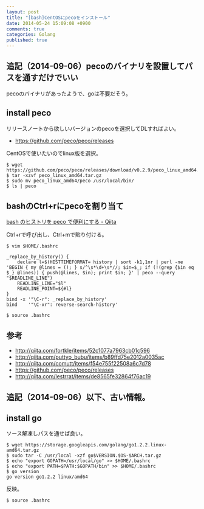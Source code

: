 ```yaml
---
layout: post
title: "[bash]CentOSにpecoをインストール"
date: 2014-05-24 15:09:08 +0900
comments: true
categories: Golang
published: true
---
```


## 追記（2014-09-06）pecoのバイナリを設置してパスを通すだけでいい
pecoのバイナリがあったようで、goは不要だそう。

## install peco

リリースノートから欲しいバージョンのpecoを選択してDLすればよい。

+ <https://github.com/peco/peco/releases>

CentOSで使いたいのでlinux版を選択。

```
$ wget https://github.com/peco/peco/releases/download/v0.2.9/peco_linux_amd64.tar.gz
$ tar -xzvf peco_linux_amd64.tar.gz
$ sudo mv peco_linux_amd64/peco /usr/local/bin/
$ ls | peco
```

## bashのCtrl+rにpecoを割り当て
[bash のヒストリを peco で便利にする - Qiita](http://qiita.com/comutt/items/f54e755f22508a6c7d78)

Ctrl+rで呼び出し、Ctrl+mで貼り付ける。

```
$ vim $HOME/.bashrc

_replace_by_history() {
    declare l=$(HISTTIMEFORMAT= history | sort -k1,1nr | perl -ne 'BEGIN { my @lines = (); } s/^\s*\d+\s*//; $in=$_; if (!(grep {$in eq $_} @lines)) { push(@lines, $in); print $in; }' | peco --query "$READLINE_LINE")
    READLINE_LINE="$l"
    READLINE_POINT=${#l}
}
bind -x '"\C-r": _replace_by_history'
bind    '"\C-xr": reverse-search-history'
```

```
$ source .bashrc
```

## 参考
+ <http://qiita.com/fortkle/items/52c1077a7963cb01c596>
+ <http://qiita.com/puttyo_bubu/items/b89ffd75e2012a0035ac>
+ <http://qiita.com/comutt/items/f54e755f22508a6c7d78>
+ <https://github.com/peco/peco/releases>
+ <http://qiita.com/lestrrat/items/de8565fe32864f76ac19>





## 追記（2014-09-06）以下、古い情報。

## install go
ソース解凍しパスを通せば良い。

```
$ wget https://storage.googleapis.com/golang/go1.2.2.linux-amd64.tar.gz
$ sudo tar -C /usr/local -xzf go$VERSION.$OS-$ARCH.tar.gz
$ echo "export GOPATH=/usr/local/go" >> $HOME/.bashrc
$ echo "export PATH=$PATH:$GOPATH/bin" >> $HOME/.bashrc
$ go version
go version go1.2.2 linux/amd64
```

反映。

```
$ source .bashrc
```

